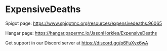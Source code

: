 # ExpensiveDeaths
Spigot page: https://www.spigotmc.org/resources/expensivedeaths.96065

Hangar page: https://hangar.papermc.io/JasonHorkles/ExpensiveDeaths

Get support in our Discord server at https://discord.gg/p6FuXyx6wA
